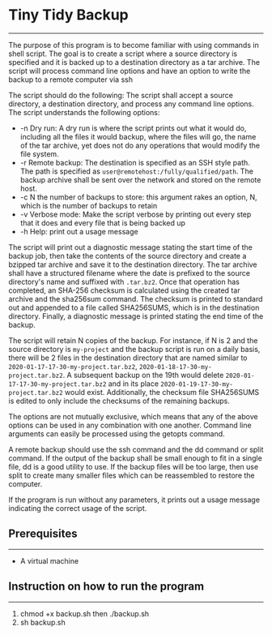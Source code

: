 # Tiny Tidy Backup
---
The purpose of this program is to become familiar with using commands in shell
script. The goal is to create a script where a source directory is specified
and it is backed up to a destination directory as a tar archive. The script will
process command line options and have an option to write the backup to a remote
computer via ssh

The script should do the following:
The script shall accept a source directory, a destination directory, and
process any command line options.
The script understands the following options:
* -n Dry run: A dry run is where the script prints out what it would do, including
all the files it would backup, where the files will go, the name of the tar archive,
yet does not do any operations that would modify the file system.
* -r Remote backup: The destination is specified as an SSH style path. The path is
specified as ```user@remotehost:/fully/qualified/path```. The backup archive
shall be sent over the network and stored on the remote host.
* -c N the number of backups to store: this argument rakes an option, N, which is
the number of backups to retain
* -v Verbose mode: Make the script verbose by printing out every step that it does
and every file that is being backed up
* -h Help: print out a usage message

The script will print out a diagnostic message stating the start time of the backup
job, then take the contents of the source directory and create a bzipped tar
archive and save it to the destination directory. The tar archive shall have a
structured filename where the date is prefixed to the source directory's name
and suffixed with ```.tar.bz2```. Once that operation has completed, an SHA-256
checksum is calculated using the created tar archive and the sha256sum command.
The checksum is printed to standard out and appended to a file called SHA256SUMS,
which is in the destination directory. Finally, a diagnostic message is printed
stating the end time of the backup.

The script will retain N copies of the backup. For instance, if N is 2 and the source
directory is ```my-project``` and the backup script is run on a daily basis, there
will be 2 files in the destination directory that are named similar
to ```2020-01-17-17-30-my-project.tar.bz2```, ```2020-01-18-17-30-my-project.tar.bz2```.
A subsequent backup on the 19th would delete ```2020-01-17-17-30-my-project.tar.bz2```
and in its place ```2020-01-19-17-30-my-project.tar.bz2``` would exist.
Additionally, the checksum file SHA256SUMS is edited to only include the checksums
of the remaining backups.

The options are not mutually exclusive, which means that any of the above options
can be used in any combination with one another. Command line arguments can
easily be processed using the getopts command.

A remote backup should use the ssh command and the dd command or split command.
If the output of the backup shall be small enough to fit in a single file, dd is a good utility to use. If the backup files will be too large, then use split to create many smaller files which can be reassembled to restore the computer.

If the program is run without any parameters, it prints out a usage message indicating
the correct usage of the script.

## Prerequisites
---
* A virtual machine

## Instruction on how to run the program
---
1. chmod +x backup.sh then ./backup.sh
2. sh backup.sh
